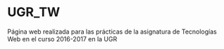 # UGR_TW
Página web realizada para las prácticas de la asignatura de Tecnologías Web en el curso 2016-2017 en la UGR
